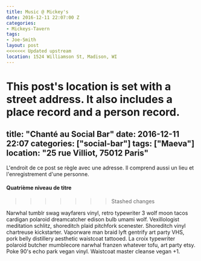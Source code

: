 ```yaml
---
title: Music @ Mickey's
date: 2016-12-11 22:07:00 Z
categories:
- Mickeys-Tavern
tags:
- Joe-Smith
layout: post
<<<<<<< Updated upstream
location: 1524 Williamson St, Madison, WI
---
```


This post's location is set with a street address. It also includes a place record and a person record.
=======
title: "Chanté au Social Bar"
date: 2016-12-11 22:07
categories: ["social-bar"]
tags: ["Maeva"]
location: "25 rue Villiot, 75012 Paris"
--- 
L'endroit de ce post se règle avec une adresse. Il comprend aussi un lieu et l'enregistrement d'une personne.

#### Quatrième niveau de titre
>>>>>>> Stashed changes

Narwhal tumblr swag wayfarers vinyl, retro typewriter 3 wolf moon tacos cardigan polaroid dreamcatcher edison bulb umami wolf. Vexillologist meditation schlitz, shoreditch plaid pitchfork scenester. Shoreditch vinyl chartreuse kickstarter. Vaporware man braid lyft gentrify art party VHS, pork belly distillery aesthetic waistcoat tattooed. La croix typewriter polaroid butcher mumblecore narwhal franzen whatever tofu, art party etsy. Poke 90's echo park vegan vinyl. Waistcoat master cleanse vegan +1.
